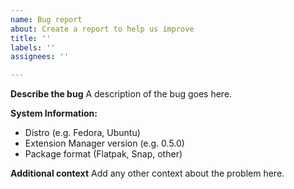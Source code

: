 ```yaml
---
name: Bug report
about: Create a report to help us improve
title: ''
labels: ''
assignees: ''

---
```


**Describe the bug**
A description of the bug goes here.

**System Information:**
 - Distro (e.g. Fedora, Ubuntu)
 - Extension Manager version (e.g. 0.5.0)
 - Package format (Flatpak, Snap, other)

**Additional context**
Add any other context about the problem here.
